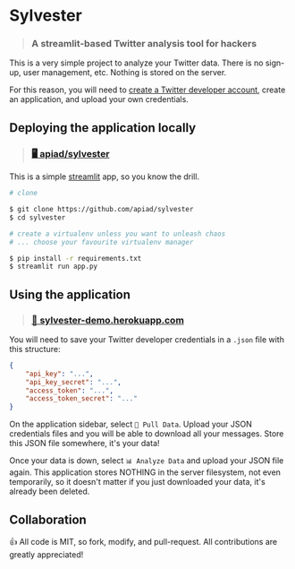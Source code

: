# Sylvester

> ### A streamlit-based Twitter analysis tool for hackers

This is a very simple project to analyze your Twitter data. 
There is no sign-up, user management, etc.
Nothing is stored on the server.

For this reason, you will need to [create a Twitter developer account](https://developer.twitter.com), create an application, and upload your own credentials.

## Deploying the application locally

> ### [🖥️ apiad/sylvester](https://github.com/apiad/sylvester)

This is a simple [streamlit](https://streamlit.io) app, so you know the drill.

```bash
# clone

$ git clone https://github.com/apiad/sylvester
$ cd sylvester

# create a virtualenv unless you want to unleash chaos
# ... choose your favourite virtualenv manager

$ pip install -r requirements.txt
$ streamlit run app.py 
```

## Using the application

> ### [🔗 sylvester-demo.herokuapp.com](https://sylvester-demo.herokuapp.com)

You will need to save your Twitter developer credentials in a `.json` file with this structure:

```json
{
    "api_key": "...",
    "api_key_secret": "...",
    "access_token": "...",
    "access_token_secret": "..."
}
```

On the application sidebar, select `🔽 Pull Data`. Upload your JSON credentials files and you will be able to download all your messages. Store this JSON file somewhere, it's your data!

Once your data is down, select `📊 Analyze Data` and upload your JSON file again. This application stores NOTHING in the server filesystem, not even temporarily, so it doesn't matter if you just downloaded your data, it's already been deleted.

## Collaboration

👍 All code is MIT, so fork, modify, and pull-request. All contributions are greatly appreciated!
